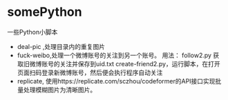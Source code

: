 # somePython
一些Python小脚本

- deal-pic ,处理目录内的重复图片
- fuck-weibo,处理一个微博账号的关注到另一个账号。
用法：
follow2.py 获取旧微博账号的关注并保存到uid.txt
create-friend2.py，运行脚本，在打开页面扫码登录新微博账号，然后便会执行程序自动关注
- replicate, 使用https://replicate.com/sczhou/codeformer的API接口实现批量处理模糊图片为清晰图片。